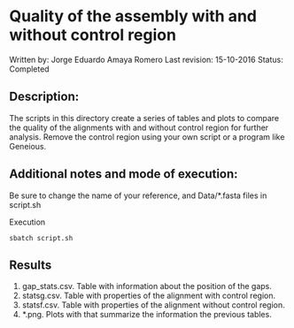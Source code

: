 # Quality of the assembly with and without control region
Written by: Jorge Eduardo Amaya Romero
Last revision: 15-10-2016
Status: Completed

## Description: 
The scripts in this directory create a series of tables and plots to compare the quality of the alignments with and without control region for further analysis. Remove the control region using your own script or a program like Geneious.

## Additional notes and mode of execution:

Be sure to change the name of your reference, and Data/\*.fasta files in script.sh

Execution

	sbatch script.sh

## Results
1. gap\_stats.csv. Table with information about the position of the gaps.
2. statsg.csv. Table with properties of the alignment with control region.
3. statsf.csv. Table with properties of the alignment without control region.
4. \*.png. Plots with that summarize the information the previous tables.
